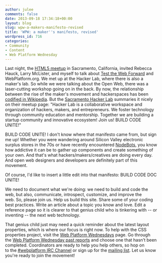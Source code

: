```yaml
---
author: julee
comments: false
date: 2013-09-18 17:34:18+00:00
layout: blog
slug: wpw-a-makers-manifesto-revised
title: 'WPW: a maker''s manifesto, revised'
wordpress_id: 716
categories:
- Community
- Content
- Web Platform Wednesday
---
```


Last night, the [HTML5 meetup](http://www.meetup.com/HTML5-in-Sacramento/events/133819602/) in Sacramento, California, invited Rebecca Hauck, Larry McLister, and myself to talk about [Test the Web Forward](http://testthewebforward.org/) and WebPlatform.org. We met up at the Hacker Lab, where there is also a maker's lab. So while we were talking about the Open Web, there was a laser-cutting workshop going on in the back. By now, the relationship between the rise of the maker's movement and hackerspaces has been [codified in Wikipedia](http://en.wikipedia.org/wiki/Maker_culture). But the [Sacramento Hacker Lab](http://www.meetup.com/HackerLab/) summaries it nicely on their meetup page: "Hacker Lab is a collaborative workspace and organization of hackers, makers, and entrepreneurs. We foster technology through community education and mentorship. Together we are building a startup community and innovative ecosystem! Join us! BUILD CODE UNITE!"

BUILD CODE UNITE! I don't know where that manifesto came from, but sign me up! Whether you were wandering around Silicon Valley electronic surplus stores in the 70s or have recently encountered [NodeBots](http://nodebots.io/), you know how addictive it can be to gather up components and create something of your own. And that's what hackers/makers/creatives are doing every day. And open web designers and developers are definitely part of this movement.

Of course, I'd like to insert a little edit into that manifesto: BUILD CODE DOC UNITE!

We need to document what we're doing: we need to build and code the web, but also, communicate, introspect, customize, and improve the web. So, please join us. Help us build this site. Share some of your coding best practices. Write an article about a topic you know and love. Edit a reference page so it is clearer to that genius child who is tinkering with -- or inventing -- the next web technology.

That genius child just may need a quick reminder about the latest layout properties, which is where our focus is right now. To help with the CSS properties project, visit the [Web Platform Wednesdays](http://docs.webplatform.org/wiki/Meta:web_platform_wednesday) page. Go through the [Web Platform Wednesday past reports](http://docs.webplatform.org/wiki/Meta:web_platform_wednesday/past_reports) and choose one that hasn’t been completed. Coordinators are ready to help you help others, so hop on to the [#webplatform IRC Channel](http://webchat.freenode.net/?channels=webplatform) or sign up for the [mailing list](mailto:public-webplatform@w3.org). Let us know you're ready to join the movement!
